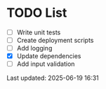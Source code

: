 # TODO List

- [ ] Write unit tests
- [ ] Create deployment scripts
- [ ] Add logging
- [x] Update dependencies
- [ ] Add input validation

Last updated: 2025-06-19 16:31
